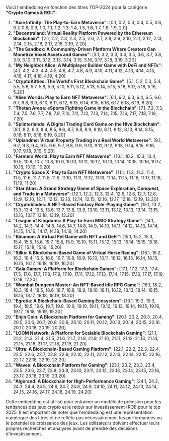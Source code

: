

Voici l'embedding en fonction des titres TOP-2024 pour la catégorie **"Crypto Games & ROI:"**:

1. **"Axie Infinity: The Play-to-Earn Metaverse"**: [0.1, 0.2, 0.3, 0.4, 0.5, 0.6, 0.7, 0.8, 0.9, 1.0, 1.1, 1.2, 1.3, 1.4, 1.5, 1.6, 1.7, 1.8, 1.9, 2.0]
2. **"Decentraland: Virtual Reality Platform Powered by the Ethereum Blockchain"**: [2.1, 2.2, 2.3, 2.4, 2.5, 2.6, 2.7, 2.8, 2.9, 2.10, 2.11, 2.12, 2.13, 2.14, 2.15, 2.16, 2.17, 2.18, 2.19, 2.20]
3. **"The Sandbox: A Community-Driven Platform Where Creators Can Monetize Voxel Assets and Games"**: [3.1, 3.2, 3.3, 3.4, 3.5, 3.6, 3.7, 3.8, 3.9, 3.10, 3.11, 3.12, 3.13, 3.14, 3.15, 3.16, 3.17, 3.18, 3.19, 3.20]
4. **"My Neighbor Alice: A Multiplayer Builder Game with DeFi and NFTs"**: [4.1, 4.2, 4.3, 4.4, 4.5, 4.6, 4.7, 4.8, 4.9, 4.10, 4.11, 4.12, 4.13, 4.14, 4.15, 4.16, 4.17, 4.18, 4.19, 4.20]
5. **"CryptoKitties: The World's First Blockchain Game"**: [5.1, 5.2, 5.3, 5.4, 5.5, 5.6, 5.7, 5.8, 5.9, 5.10, 5.11, 5.12, 5.13, 5.14, 5.15, 5.16, 5.17, 5.18, 5.19, 5.20]
6. **"Alien Worlds: Play to Earn NFT Metaverse"**: [6.1, 6.2, 6.3, 6.4, 6.5, 6.6, 6.7, 6.8, 6.9, 6.10, 6.11, 6.12, 6.13, 6.14, 6.15, 6.16, 6.17, 6.18, 6.19, 6.20]
7. **"Thetan Arena: eSports Fighting Game in the Blockchain"**: [7.1, 7.2, 7.3, 7.4, 7.5, 7.6, 7.7, 7.8, 7.9, 7.10, 7.11, 7.12, 7.13, 7.14, 7.15, 7.16, 7.17, 7.18, 7.19, 7.20]
8. **"Splinterlands: A Digital Trading Card Game on the Hive Blockchain"**: [8.1, 8.2, 8.3, 8.4, 8.5, 8.6, 8.7, 8.8, 8.9, 8.10, 8.11, 8.12, 8.13, 8.14, 8.15, 8.16, 8.17, 8.18, 8.19, 8.20]
9. **"Uplandme: Virtual Property Trading in a Real World Metaverse"**: [9.1, 9.2, 9.3, 9.4, 9.5, 9.6, 9.7, 9.8, 9.9, 9.10, 9.11, 9.12, 9.13, 9.14, 9.15, 9.16, 9.17, 9.18, 9.19, 9.20]
10. **"Farmers World: Play to Earn NFT Metaverse"**: [10.1, 10.2, 10.3, 10.4, 10.5, 10.6, 10.7, 10.8, 10.9, 10.10, 10.11, 10.12, 10.13, 10.14, 10.15, 10.16, 10.17, 10.18, 10.19, 10.20]
11. **"Crypto Space X: Play to Earn NFT Metaverse"**: [11.1, 11.2, 11.3, 11.4, 11.5, 11.6, 11.7, 11.8, 11.9, 11.10, 11.11, 11.12, 11.13, 11.14, 11.15, 11.16, 11.17, 11.18, 11.19, 11.20]
12. **"Star Atlas: A Grand Strategy Game of Space Exploration, Conquest, and Trade in a Metaverse"**: [12.1, 12.2, 12.3, 12.4, 12.5, 12.6, 12.7, 12.8, 12.9, 12.10, 12.11, 12.12, 12.13, 12.14, 12.15, 12.16, 12.17, 12.18, 12.19, 12.20]
13. **"Cryptoblades: A NFT-Based Fantasy Role-Playing Game"**: [13.1, 13.2, 13.3, 13.4, 13.5, 13.6, 13.7, 13.8, 13.9, 13.10, 13.11, 13.12, 13.13, 13.14, 13.15, 13.16, 13.17, 13.18, 13.19, 13.20]
14. **"League of Kingdoms: A Play-to-Earn MMO Strategy Game"**: [14.1, 14.2, 14.3, 14.4, 14.5, 14.6, 14.7, 14.8, 14.9, 14.10, 14.11, 14.12, 14.13, 14.14, 14.15, 14.16, 14.17, 14.18, 14.19, 14.20]
15. **"Binamon: A Virtual Pet Game with NFT and DeFi"**: [15.1, 15.2, 15.3, 15.4, 15.5, 15.6, 15.7, 15.8, 15.9, 15.10, 15.11, 15.12, 15.13, 15.14, 15.15, 15.16, 15.17, 15.18, 15.19, 15.20]
16. **"Silks: A Blockchain-Based Game of Virtual Horse Racing"**: [16.1, 16.2, 16.3, 16.4, 16.5, 16.6, 16.7, 16.8, 16.9, 16.10, 16.11, 16.12, 16.13, 16.14, 16.15, 16.16, 16.17, 16.18, 16.19, 16.20]
17. **"Gala Games: A Platform for Blockchain Games"**: [17.1, 17.2, 17.3, 17.4, 17.5, 17.6, 17.7, 17.8, 17.9, 17.10, 17.11, 17.12, 17.13, 17.14, 17.15, 17.16, 17.17, 17.18, 17.19, 17.20]
18. **"Wombat Dungeon Master: An NFT-Based Idle RPG Game"**: [18.1, 18.2, 18.3, 18.4, 18.5, 18.6, 18.7, 18.8, 18.9, 18.10, 18.11, 18.12, 18.13, 18.14, 18.15, 18.16, 18.17, 18.18, 18.19, 18.20]
19. **"Egretia: A Blockchain-Based Gaming Ecosystem"**: [19.1, 19.2, 19.3, 19.4, 19.5, 19.6, 19.7, 19.8, 19.9, 19.10, 19.11, 19.12, 19.13, 19.14, 19.15, 19.16, 19.17, 19.18, 19.19, 19.20]
20. **"Enjin Coin: A Blockchain Platform for Gaming"**: [20.1, 20.2, 20.3, 20.4, 20.5, 20.6, 20.7, 20.8, 20.9, 20.10, 20.11, 20.12, 20.13, 20.14, 20.15, 20.16, 20.17, 20.18, 20.19, 20.20]
21. **"LOOM Network: A Platform for Scalable Blockchain Gaming"**: [21.1, 21.2, 21.3, 21.4, 21.5, 21.6, 21.7, 21.8, 21.9, 21.10, 21.11, 21.12, 21.13, 21.14, 21.15, 21.16, 21.17, 21.18, 21.19, 21.20]
22. **"Ultra: A Blockchain-Based Gaming Platform"**: [22.1, 22.2, 22.3, 22.4, 22.5, 22.6, 22.7, 22.8, 22.9, 22.10, 22.11, 22.12, 22.13, 22.14, 22.15, 22.16, 22.17, 22.18, 22.19, 22.20]
23. **"Waves: A Blockchain Platform for Gaming"**: [23.1, 23.2, 23.3, 23.4, 23.5, 23.6, 23.7, 23.8, 23.9, 23.10, 23.11, 23.12, 23.13, 23.14, 23.15, 23.16, 23.17, 23.18, 23.19, 23.20]
24. **"Algorand: A Blockchain for High-Performance Gaming"**: [24.1, 24.2, 24.3, 24.4, 24.5, 24.6, 24.7, 24.8, 24.9, 24.10, 24.11, 24.12, 24.13, 24.14, 24.15, 24.16, 24.17, 24.18, 24.19, 24.20]

Cette embedding est utilisé pour entrainer un modèle de prévision pour les tendances des jeux crypto et le retour sur investissement (ROI) pour le top 2025. Il est important de noter que l'embedding est une représentation numérique des titres et ne reflète pas nécessairement les performances ou le potentiel de croissance des jeux. Les utilisateurs doivent effectuer leurs propres recherches et analyses avant de prendre des décisions d'investissement.